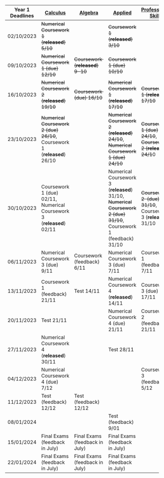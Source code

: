 | Year 1 Deadlines | [Calculus](MTH1002%20Calculus)                                                           | [Algebra](MTH1001%20Algebra)                        | [Applied](PHY1002%20Geometrical%20Optics,%20Waves,%20and%20Mechanics)                                                                                                    | [Professional Skills](MTH1007%20Professional%20Skills%20and%20Group%20Study)                                      | [Computer Algebra](MTH1006%20Computer%20Algebra%20and%20Technical%20Computing)              |
| ---------------- | ------------------------------------------------------------------ | ------------------------------ | ---------------------------------------------------------------------------------------------------------- | -------------------------------------------------------- | ----------------------------- |
| 02/10/2023       | ~~Numerical Coursework 1 (**released**) 5/10~~                             |                                | ~~Coursework 1 (**released**) 3/10~~                                                                               |                                                          |                               |
| 09/10/2023       | ~~Numerical Coursework 1 (due) 12/10~~                                 | ~~Coursework  (**released**) 9-10~~    | ~~Coursework 1 (due) 10/10~~                                                                                   |                                                          |                               |
| 16/10/2023       | ~~Numerical Coursework 2 (**released**) 19/10~~                            | ~~Coursework  (due) 16/10~~        | ~~Numerical Coursework 1 (**released**) 17/10~~                                                                    | ~~Coursework 1 (**released**) 17/10~~                            |                               |
| 23/10/2023       | ~~Numerical Coursework 2 (due) 26/10~~, Coursework 1 (**released**) 26/10  |                                | ~~Numerical Coursework 2 (**released**) 24/10~~, ~~Numerical Coursework 1 (due) 24/10~~                                | ~~Coursework 1 (due) 24/10~~, ~~Coursework 2 (**released**) 24/1~~0  | ~~Coursework 1 (**released**) 24/10~~ |
| 30/10/2023       | Coursework 1 (due) 02/11, Numerical Coursework 3 (**released**)  02/11 |                                | Numerical Coursework 3 (**released**) 31/10, ~~Numerical Coursework 2 (due) 31/10~~, Coursework 1 (feedback) 31/10 | ~~Coursework 2  (due) 31/10~~, Coursework 3 (**released**) 31/10 |                               |
| 06/11/2023       | Numerical Coursework 3 (due) 9/11                                  | Coursework  (feedback) 6/11    | Numerical Coursework 3 (due) 7/11                                                                          | Coursework 1 (feedback) 7/11                             | Coursework 1 (due) 10/11      |
| 13/11/2023       | Coursework 1 (feedback) 21/11                                      | Test 14/11                     | Numerical Coursework 4 (**released**) 14/11                                                                    | Coursework 3 (due) 17/11                                 |                               |
| 20/11/2023       | Test 21/11                                                         |                                | Numerical Coursework 4 (due) 21/11                                                                         | Coursework 2 (feedback) 21/11                            |                               |
| 27/11/2023       | Numerical Coursework 4 (**released**) 30/11                            |                                | Test 28/11                                                                                                 |                                                          | Coursework 1 (feedback) 6/12  |
| 04/12/2023       | Numerical Coursework 4 (due) 7/12                                  |                                |                                                                                                            | Coursework 3 (feedback) 5/12                             | Logbook (due) 8/12            |
| 11/12/2023       | Test (feedback) 12/12                                              | Test (feedback) 12/12          |                                                                                                            |                                                          | Test 12/12                    |
| 08/01/2024       |                                                                    |                                | Test (feedback) 9/01                                                                                       |                                                          |                               |
| 15/01/2024       | Final Exams (feedback in July)                                     | Final Exams (feedback in July) | Final Exams (feedback in July)                                                                             |                                                          | Logbook (feedback) 24/01      |
| 22/01/2024       | Final Exams (feedback in July)                                     | Final Exams (feedback in July) | Final Exams (feedback in July)                                                                             |                                                          | Test (feedback) 23/01         |

